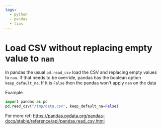 ```yaml
---
tags:
  - python
  - pandas
  - tips
---
```


# Load CSV without replacing empty value to `nan`

In pandas the usual `pd.read_csv` load the CSV and replacing empty values to `nan`. If that needs to be override, pandas has the boolean option `keep_default_na`. If it is `False` then the pandas won't apply `nan` on the data

Example

```python
import pandas as pd
pd.read_csv("/tmp/data.csv", keep_default_na=False)
```

For more ref: https://pandas.pydata.org/pandas-docs/stable/reference/api/pandas.read_csv.html